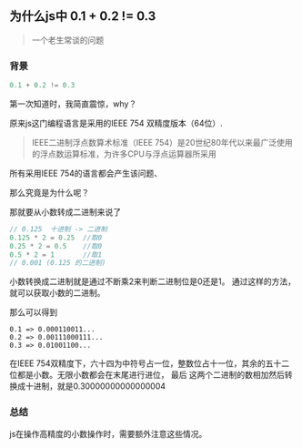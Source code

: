 ## 为什么js中 0.1 + 0.2 != 0.3
> 一个老生常谈的问题

### 背景
```javascript
0.1 + 0.2 != 0.3
```
第一次知道时，我简直震惊，why？

原来js这门编程语言是采用的IEEE 754 双精度版本（64位）.
> IEEE二进制浮点数算术标准（IEEE 754）是20世纪80年代以来最广泛使用的浮点数运算标准，为许多CPU与浮点运算器所采用

所有采用IEEE 754的语言都会产生该问题、

那么究竟是为什么呢？

那就要从小数转成二进制来说了

```javascript
// 0.125  十进制 -> 二进制
0.125 * 2 = 0.25  //取0
0.25 * 2 = 0.5    //取0
0.5 * 2 = 1       //取1
// 0.001 (0.125 的二进制)
```
小数转换成二进制就是通过不断乘2来判断二进制位是0还是1。
通过这样的方法，就可以获取小数的二进制。

那么可以得到
```
0.1 => 0.000110011...
0.2 => 0.00111000111... 
0.3 => 0.01001100...
```
在IEEE 754双精度下，六十四为中符号占一位，整数位占十一位，其余的五十二位都是小数。无限小数都会在末尾进行进位，
最后 这两个二进制的数相加然后转换成十进制，就是0.30000000000000004

### 总结
js在操作高精度的小数操作时，需要额外注意这些情况。
